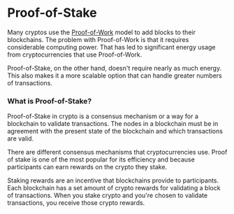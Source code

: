 # Proof-of-Stake

Many cryptos use the [Proof-of-Work](Proof_of_Work.md) model to add blocks to their blockchains. The problem with Proof-of-Work is that it requires considerable computing power. That has led to significant energy usage from cryptocurrencies that use Proof-of-Work.

Proof-of-Stake, on the other hand, doesn't require nearly as much energy. This also makes it a more scalable option that can handle greater numbers of transactions.

### What is Proof-of-Stake?
Proof-of-Stake in crypto is a consensus mechanism or a way for a blockchain to validate transactions. The nodes in a blockchain must be in agreement with the present state of the blockchain and which transactions are valid.

There are different consensus mechanisms that cryptocurrencies use. Proof of stake is one of the most popular for its efficiency and because participants can earn rewards on the crypto they stake.

Staking rewards are an incentive that blockchains provide to participants. Each blockchain has a set amount of crypto rewards for validating a block of transactions. When you stake crypto and you're chosen to validate transactions, you receive those crypto rewards.
